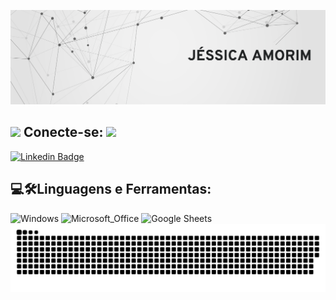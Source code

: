 <p align="center">
  <img src="https://raw.githubusercontent.com/jessicaamorimc/jessicaamorimc/main/assets/c1.png" alt="👋 Olá! eu sou Jéssica"  title="👋 Olá! eu sou Jéssica">
</p>

<h2 align="left"> 
  <img src="https://media.giphy.com/media/5WJ6SOKeNKrSzblU4R/giphy.gif" width="25"> 
  Conecte-se: 
  <img src="https://user-images.githubusercontent.com/42711978/107780737-19675f80-6d6d-11eb-95dd-102a22c972d3.gif" height="32"> 
</h2> 

[![Linkedin Badge](https://img.shields.io/badge/LinkedIn-0077B5?style=flat-square&logo=Linkedin&logoColor=white&link=https://www.linkedin.com/in/jessicaamorimc/)](https://www.linkedin.com/in/jessicaamorimc/)

<h2 align="left">
  💻🛠️Linguagens e Ferramentas:
</h2>

<div align="left">
  <img alt="Windows" src=https://img.shields.io/badge/Windows-017AD7?style=for-the-badge&logo=windows&logoColor=white />
  <img alt="Microsoft_Office" src=https://img.shields.io/badge/Microsoft_Office-D83B01?style=for-the-badge&logo=microsoft-office&logoColor=white />
  <img alt="Google Sheets" src=https://img.shields.io/badge/Google%20Sheets-34A853?style=for-the-badge&logo=google-sheets&logoColor=white />
</div>

<!--🐍📈SNAKEGRAPH / 🌐WEBSITE: https://github.com/Platane/snk -->
<img alt="Snake" src="https://raw.githubusercontent.com/jessicaamorimc/jessicaamorimc/main/assets/snake.svg">
